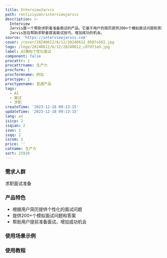 ```yaml
---
title: InterviewJarvis
path: renliziyuan/interviewjarvis
description: >-
  Interview
  Jarvis是一个帮助求职者准备面试的产品。它基于用户的简历提供200+个模拟面试问题和答案。通过模拟面试，用户可以提前了解常见的面试问题，并提供个性化的答案建议。产品定价灵活，提供不同的套餐选择。Interview
  Jarvis旨在帮助求职者提高面试技巧，增加成功的机会。
source: 'https://interviewjarvis.com'
cover: /cover/20240612/6/12/20240612_0507a502.jpg
logo: /logo/20240612/6/12/20240612_c07df3a9.jpg
label: AI模拟个性化面试
component: false
procattr: 1
procattrname: 生产力
procform: 1
procformname: 网站
proctype: 1
proctypename: 普通产品
tags:
  - AI
  - 面试
  - 求职
createTime: '2023-12-18 09:13:15'
updateTime: '2023-12-18 09:13:15'
lang: en
isicp: 2
isqian: 2
iswx: 2
isqq: 2
iscom: 2
price: ''
catname: 生产力
sort: 25920
---
```




### 需求人群
求职面试准备

### 产品特色
- 根据用户简历提供个性化的面试问题
- 提供200+个模拟面试问题和答案
- 帮助用户提前准备面试，增加成功机会

### 使用场景示例


### 使用教程


  
